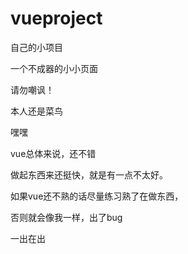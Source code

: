 # vueproject
自己的小项目

一个不成器的小小页面

请勿嘲讽！


本人还是菜鸟

嘿嘿



vue总体来说，还不错

做起东西来还挺快，就是有一点不太好。



如果vue还不熟的话尽量练习熟了在做东西，

否则就会像我一样，出了bug

一出在出

